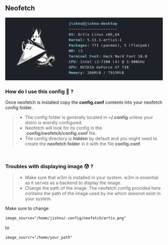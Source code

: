 ## Neofetch

![screenshot1](./screenshots/neofetch1.png)

### How do I use this config 🤔 ?

Once neofetch is installed copy the **config.conf** contents into your neofetch config folder.

>* The config folder is generally located in **~/.config** unless your distro is wierdly configured.
>* Neofetch will look for its config in the **.config/neofetch/config.conf** file. 
>* The config directory is **hidden** by default and you might need to create the **neofetch folder** in it with the file **config.conf**.

<br> 

### Troubles with displaying image 😰 ?
>* Make sure that w3m is installed in your system. w3m is essential as it serves as a backend to display the image. 
>* Change the path of the image. The neofetch config provided here contains the path of the image used by me which doesnot exist in your system.

Make sure to change 

``` html
image_source="/home/jishnu/.config/neofetch/artix.png"
```
to 

```html
image_sourcr="/home/your_path"
```
